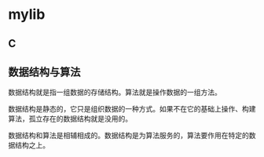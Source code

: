 # mylib

## C


## 数据结构与算法

数据结构就是指一组数据的存储结构。算法就是操作数据的一组方法。

数据结构是静态的，它只是组织数据的一种方式。如果不在它的基础上操作、构建算法，孤立存在的数据结构就是没用的。

数据结构和算法是相辅相成的。数据结构是为算法服务的，算法要作用在特定的数据结构之上。